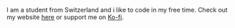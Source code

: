 I am a student from Switzerland and i like to code in my free time. Check out my website [here](https://www.jereileu.ch) or support me on [Ko-fi](https://ko-fi.com/Jero075).
